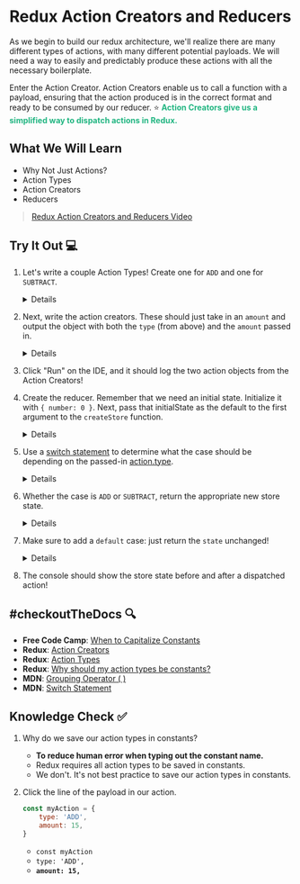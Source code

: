 # Redux Action Creators and Reducers

As we begin to build our redux architecture, we'll realize there are many different types of actions, with many different potential payloads. We will need a way to easily and predictably produce these actions with all the necessary boilerplate.

Enter the Action Creator. Action Creators enable us to call a function with a payload, ensuring that the action produced is in the correct format and ready to be consumed by our reducer. ⭐ <span style = "color: #21B581">**Action Creators give us a simplified way to dispatch actions in Redux.**</span>

## What We Will Learn
- Why Not Just Actions?
- Action Types
- Action Creators
- Reducers

>[Redux Action Creators and Reducers Video](https://www.loom.com/share/1d6c09be25ab4604adc3266274f1c9d2)

## Try It Out 💻

1. Let's write a couple Action Types! Create one for `ADD` and one for `SUBTRACT`.
    <details>

    ```javascript
    const ADD = 'ADD';
    const SUBTRACT = 'SUBTRACT';
    ```

    </details>

2. Next, write the action creators. These should just take in an `amount` and output the object with both the `type` (from above) and the `amount` passed in.
    <details>

    ```jsx
    export const add = amount => ({
    type: ADD,
    amount
    });

    export const subtract = amount => ({
    type: SUBTRACT,
    amount
    });
    ```

    </details>
3. Click "Run" on the IDE, and it should log the two action objects from the Action Creators!
4. Create the reducer. Remember that we need an initial state. Initialize it with `{ number: 0 }`. Next, pass that initialState as the default to the first argument to the `createStore` function.
    <details>

    ```jsx
    const intialState = { number: 0 };
    const store = createStore((state = intialState, action) => {
        // more to come later
    };
    ```

    </details>
5. Use a [switch statement](https://developer.mozilla.org/en-US/docs/Web/JavaScript/Reference/Statements/switch) to determine what the case should be depending on the passed-in [action.type](https://redux.js.org/tutorials/fundamentals/part-3-state-actions-reducers#designing-actions).
    <details>

    ```jsx
    const store = createStore((state = intialState, action) => {
    switch (action.type) {
        // more to come
    }
    });
    ```

    </details>

6. Whether the case is `ADD` or `SUBTRACT`, return the appropriate new store state.
    <details>

    ```jsx
    const store = createStore((state = intialState, action) => {
    switch (action.type) {
        case 'ADD':
        return { number: state.number + action.amount };
        case 'SUBTRACT':
        return { number: state.number - action.amount };
        // one last piece here
    }
    });
    ```

    </details>

7. Make sure to add a `default` case: just return the `state` unchanged!
    <details>

    ```jsx
    const intialState = { number: 0 };
    const store = createStore((state = intialState, action) => {
    switch (action.type) {
        case 'ADD':
        return { number: state.number + action.amount };
        case 'SUBTRACT':
        return { number: state.number - action.amount };
        default:
        return state;
    }
    });
    ```

    </details>

8. The console should show the store state before and after a dispatched action!

## #checkoutTheDocs 🔍
- **Free Code Camp**: [When to Capitalize Constants](https://www.freecodecamp.org/news/when-to-capitalize-your-javascript-constants-4fabc0a4a4c4/)
- **Redux**: [Action Creators](https://redux.js.org/usage/reducing-boilerplate#action-creators)
- **Redux**: [Action Types](https://redux.js.org/tutorials/fundamentals/part-3-state-actions-reducers#designing-actions)
- **Redux**: [Why should my action types be constants?](https://redux.js.org/faq/actions#why-should-type-be-a-string-or-at-least-serializable-why-should-my-action-types-be-constants)
- **MDN**: [Grouping Operator ( )](https://developer.mozilla.org/en-US/docs/Web/JavaScript/Reference/Operators/Grouping)
- **MDN**: [Switch Statement](https://developer.mozilla.org/en-US/docs/Web/JavaScript/Reference/Statements/switch)

## Knowledge Check ✅

1. Why do we save our action types in constants?
    - **To reduce human error when typing out the constant name.**
    - Redux requires all action types to be saved in constants.
    - We don't. It's not best practice to save our action types in constants.

2. Click the line of the payload in our action.
    ```javascript
    const myAction = {
        type: 'ADD',
        amount: 15,
    }
    ```
    - `const myAction`
    - `type: 'ADD',`
    - **`amount: 15,`**